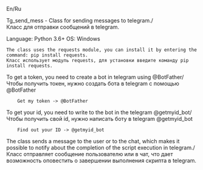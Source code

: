 En/Ru

Tg_send_mess - Class for sending messages to telegram./\
Класс для отправки сообщений в telegram.

Language: Python 3.6+ OS: Windows

    The class uses the requests module, you can install it by entering the command: pip install requests.
    Класс использует модуль requests, для установки введите команду pip install requests.
    
    
To get a token, you need to create a bot in telegram using @BotFather/\
Чтобы получить токен, нужно создать бота в telegram с помощью @BotFather

        Get my token -> @BotFather

To get your id, you need to write to the bot in the telegram @getmyid_bot/\
Чтобы получить свой id, нужно написать боту в telegram @getmyid_bot

        Find out your ID -> @getmyid_bot

The class sends a message to the user or to the chat, which makes it possible to notify about the completion of the script execution in telegram./\
Класс отправляет сообщение пользователю или в чат, что дает возможность оповестить о завершении выполнения скрипта в telegram.
